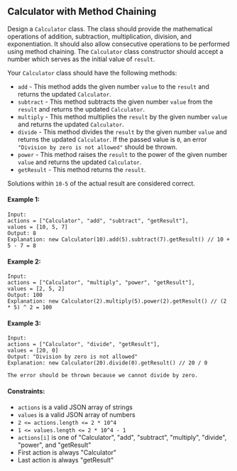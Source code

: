 ## Calculator with Method Chaining

Design a `Calculator` class. The class should provide the mathematical operations of addition, subtraction, multiplication, division, and exponentiation. It should also allow consecutive operations to be performed using method chaining. The `Calculator` class constructor should accept a number which serves as the initial value of `result`.

Your `Calculator` class should have the following methods:

- `add` - This method adds the given number `value` to the `result` and returns the updated `Calculator`.
- `subtract` - This method subtracts the given number `value` from the `result` and returns the updated `Calculator`.
- `multiply` - This method multiplies the `result` by the given number `value` and returns the updated `Calculator`.
- `divide` - This method divides the `result` by the given number `value` and returns the updated `Calculator`. If the passed value is `0`, an error `"Division by zero is not allowed"` should be thrown.
- `power` - This method raises the `result` to the power of the given number `value` and returns the updated `Calculator`.
- `getResult` - This method returns the `result`.

Solutions within `10-5` of the actual result are considered correct.

#### Example 1:

```
Input:
actions = ["Calculator", "add", "subtract", "getResult"],
values = [10, 5, 7]
Output: 8
Explanation: new Calculator(10).add(5).subtract(7).getResult() // 10 + 5 - 7 = 8
```

#### Example 2:

```
Input:
actions = ["Calculator", "multiply", "power", "getResult"],
values = [2, 5, 2]
Output: 100
Explanation: new Calculator(2).multiply(5).power(2).getResult() // (2 * 5) ^ 2 = 100
```

#### Example 3:

```
Input:
actions = ["Calculator", "divide", "getResult"],
values = [20, 0]
Output: "Division by zero is not allowed"
Explanation: new Calculator(20).divide(0).getResult() // 20 / 0

The error should be thrown because we cannot divide by zero.
```

#### Constraints:

- `actions` is a valid JSON array of strings
- `values` is a valid JSON array of numbers
- `2 <= actions.length <= 2 * 10^4`
- `1 <= values.length <= 2 * 10^4 - 1`
- `actions[i]` is one of "Calculator", "add", "subtract", "multiply", "divide", "power", and "getResult"
- First action is always "Calculator"
- Last action is always "getResult"
